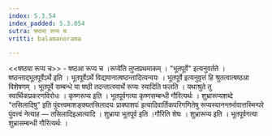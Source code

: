```yaml
---
index: 5.3.54
index_padded: 5.3.054
sutra: षष्ठ्या रूप्य च
vritti: balamanorama

---
```

<<षष्ठ्या रूप्य च>> - षष्ठआ रूप्य च ।रूप्ये॑ति लुप्तप्रथमाकम् । "भूतपूर्वे" इत्यनुवर्तते । षष्ठन्ताद्भूतपूर्वेऽर्थे इति । भूतपूर्वेऽर्थे विद्यमानात्षष्ठन्तादित्यन्वयः । भूतपूर्वे इत्यनुवृत्तं हि श्रुतत्वात्षष्ठआ विशेषणम् । भूतपूर्वे सम्बन्धे या षष्ठी तदन्तात्स्वार्थे रूप्यः स्यादिति फलति । यथाश्रुते तु स्वार्थिकप्रकरणविरोधः । कृष्णरूप्य इति । भूतपूर्वगत्या कृष्णसम्बन्धी गौरित्यर्थः । शुभ्रारूप्यशब्दे "तसिलादिषु" इति पुंवत्त्वमाशङ्क्यतसिलादयः प्राक्पाशपः॑ इत्यादिवार्तिकपरिगणितेषु रूप्यस्यानन्तर्भावात्तस्मिन्परे पुंवत्त्वं नेत्याह — तसिलादिइआत्यादि । शुभ्राया भूतपूर्व इति ।गौ॑रिति शेषः । शुभ्रारूप्य इति । भूतपूर्वगत्या शुभ्रासम्बन्धी गौरित्यर्थः । 